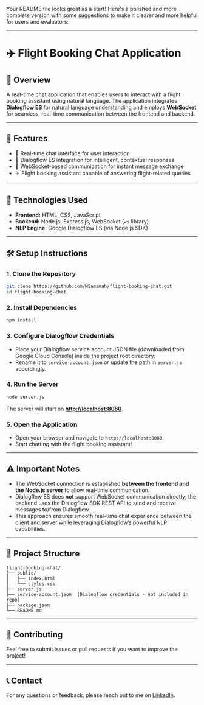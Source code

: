 Your README file looks great as a start! Here's a polished and more complete version with some suggestions to make it clearer and more helpful for users and evaluators:

---

# ✈️ Flight Booking Chat Application

## 📌 Overview

A real-time chat application that enables users to interact with a flight booking assistant using natural language. The application integrates **Dialogflow ES** for natural language understanding and employs **WebSocket** for seamless, real-time communication between the frontend and backend.

---

## 🚀 Features

* 💬 Real-time chat interface for user interaction
* 🤖 Dialogflow ES integration for intelligent, contextual responses
* 🔌 WebSocket-based communication for instant message exchange
* ✈️ Flight booking assistant capable of answering flight-related queries

---

## 🧰 Technologies Used

* **Frontend:** HTML, CSS, JavaScript
* **Backend:** Node.js, Express.js, WebSocket (`ws` library)
* **NLP Engine:** Google Dialogflow ES (via Node.js SDK)

---

## 🛠️ Setup Instructions

### 1. Clone the Repository

```bash
git clone https://github.com/MSamamah/flight-booking-chat.git
cd flight-booking-chat
```

### 2. Install Dependencies

```bash
npm install
```

### 3. Configure Dialogflow Credentials

* Place your Dialogflow service account JSON file (downloaded from Google Cloud Console) inside the project root directory.
* Rename it to `service-account.json` or update the path in `server.js` accordingly.

### 4. Run the Server

```bash
node server.js
```

The server will start on **[http://localhost:8080](http://localhost:8080)**.

### 5. Open the Application

* Open your browser and navigate to `http://localhost:8080`.
* Start chatting with the flight booking assistant!

---

## ⚠️ Important Notes

* The WebSocket connection is established **between the frontend and the Node.js server** to allow real-time communication.
* Dialogflow ES does **not** support WebSocket communication directly; the backend uses the Dialogflow SDK REST API to send and receive messages to/from Dialogflow.
* This approach ensures smooth real-time chat experience between the client and server while leveraging Dialogflow’s powerful NLP capabilities.

---

## 📄 Project Structure

```
flight-booking-chat/
├── public/
│   ├── index.html
│   └── styles.css
├── server.js
├── service-account.json  (Dialogflow credentials - not included in repo)
├── package.json
└── README.md
```

---

## 🙌 Contributing

Feel free to submit issues or pull requests if you want to improve the project!

---

## 📞 Contact

For any questions or feedback, please reach out to me on [LinkedIn](https://www.linkedin.com/in/muhammad-samamah-698a6a304/).


